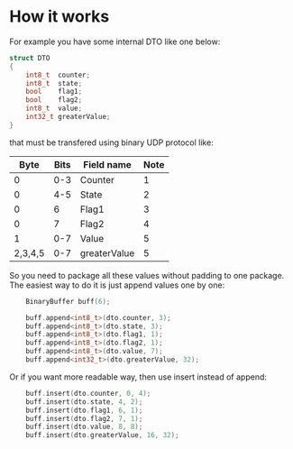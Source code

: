 # How it works 
For example you have some internal DTO like one below:

```c++
struct DTO
{
    int8_t  counter;
    int8_t  state;
    bool    flag1;
    bool    flag2;
    int8_t  value;
    int32_t greaterValue;
}
```

that must be transfered using binary UDP protocol like:

|    Byte | Bits  | Field name |  Note |
|   ---   |---    |---         |---    |
|    0    |  0-3  |   Counter  |   1   |
|    0    |  4-5  |   State    |   2   |
|    0    |  6    |   Flag1    |   3   |
|    0    |  7    |   Flag2    |   4   |
|    1    |  0-7  |   Value    |   5   |
| 2,3,4,5 |  0-7  |greaterValue|   5   |

So you need to package all these values without padding to one package.  
The easiest way to do it is just append values one by one:
```c++
    BinaryBuffer buff(6);

    buff.append<int8_t>(dto.counter, 3);
    buff.append<int8_t>(dto.state, 3);
    buff.append<int8_t>(dto.flag1, 1);
    buff.append<int8_t>(dto.flag2, 1);
    buff.append<int8_t>(dto.value, 7);
    buff.append<int32_t>(dto.greaterValue, 32);
```
Or if you want more readable way, then use insert instead of append:
```c++
    buff.insert(dto.counter, 0, 4);
    buff.insert(dto.state, 4, 2);
    buff.insert(dto.flag1, 6, 1);
    buff.insert(dto.flag2, 7, 1);
    buff.insert(dto.value, 8, 8);
    buff.insert(dto.greaterValue, 16, 32);
```